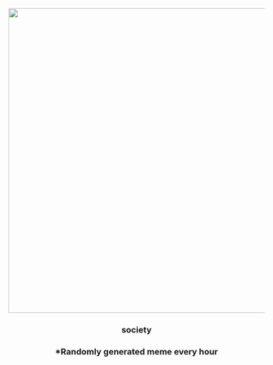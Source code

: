 <p align="center">
        <img src="https://i.redd.it/l4lnmght4fy91.jpg" width="600" height="600">
        </p>
        <h3 align="center">society</h3>
        <h3 align="center">*Randomly generated meme every hour</h3>
    